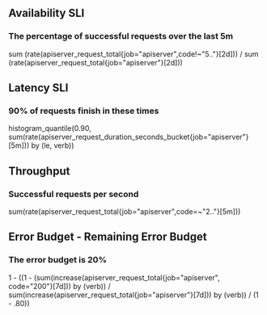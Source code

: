 ## Availability SLI
### The percentage of successful requests over the last 5m
sum (rate(apiserver_request_total{job="apiserver",code!~"5.."}[2d])) / sum (rate(apiserver_request_total{job="apiserver"}[2d]))

## Latency SLI
### 90% of requests finish in these times
histogram_quantile(0.90, sum(rate(apiserver_request_duration_seconds_bucket{job="apiserver"}[5m])) by (le, verb))

## Throughput
### Successful requests per second
sum(rate(apiserver_request_total{job="apiserver",code=~"2.."}[5m]))

## Error Budget - Remaining Error Budget
### The error budget is 20%
1 - ((1 - (sum(increase(apiserver_request_total{job="apiserver", code="200"}[7d])) by (verb)) / sum(increase(apiserver_request_total{job="apiserver"}[7d])) by (verb)) / (1 - .80))
